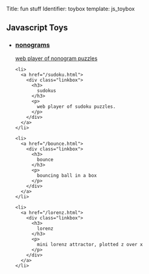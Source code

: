 Title: fun stuff
Identifier: toybox
template: js_toybox

<div class="toybox">
  <h2>Javascript Toys</h2>
  <ul>
    <li>
      <a href="/nonogram.html">
        <div class="linkbox">
          <h3>
            nonograms
          </h3>
          <p>
            web player of nonogram puzzles
          </p>
        </div>
      </a>
    </li>

    <li>
      <a href="/sudoku.html">
        <div class="linkbox">
          <h3>
            sudokus
          </h3>
          <p>
            web player of sudoku puzzles.
          </p>
        </div>
      </a>
    </li>

    <li>
      <a href="/bounce.html">
        <div class="linkbox">
          <h3>
            bounce
          </h3>
          <p>
            bouncing ball in a box
          </p>
        </div>
      </a>
    </li>

    <li>
      <a href="/lorenz.html">
        <div class="linkbox">
          <h3>
            lorenz
          </h3>
          <p>
            mini lorenz attractor, plotted z over x
          </p>
        </div>
      </a>
    </li>
  </ul>
</div>

